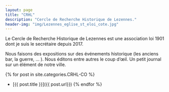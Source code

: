 ```yaml
---
layout: page
title: "CRHL"
description: "Cercle de Recherche Historique de Lezennes."
header-img: "img/Lezennes_eglise_st_eloi_cote.jpg"
---
```


Le Cercle de Recherche Historique de Lezennes est une association loi 1901 dont je
  suis le secrétaire depuis 2017.

Nous faisons des expositions sur des événements historique (les anciens bar, la guerre, ... ).
Nous éditons entre autres le coup d’œil. Un petit journal sur un élément de notre ville.

{% for post in site.categories.CRHL-CO %}
- [{{ post.title }}]({{ post.url}})
{% endfor %}
